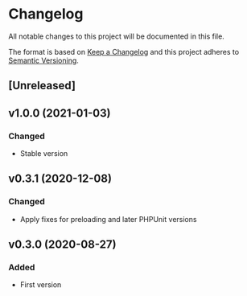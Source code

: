 # Changelog
All notable changes to this project will be documented in this file.

The format is based on [Keep a Changelog](http://keepachangelog.com/)
and this project adheres to [Semantic Versioning](http://semver.org/).

## [Unreleased]

## v1.0.0 (2021-01-03)
### Changed
- Stable version

## v0.3.1 (2020-12-08)
### Changed
- Apply fixes for preloading and later PHPUnit versions

## v0.3.0 (2020-08-27)
### Added
- First version
